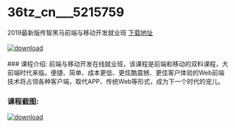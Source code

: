 # 36tz_cn___5215759
2019最新版传智黑马前端与移动开发就业班
[下载地址](http://www.36tz.cn/article/5215759 "下载地址")
<br/></br>[![download](http://36tz.cn/muke_img/2020_10_2-58-300x115.png "下载地址")](http://www.36tz.cn/article/5215759 "下载地址")
<br/></br>### 课程介绍:
前端与移动开发在线就业班，该课程是前端和移动的双料课程，大前端时代来临，便捷、简单、成本更低、更炫酷震撼、更佳客户体验的Web前端技术将占领各种客户端，取代APP、传统Web等形式，成为下一个时代的宠儿。

### 课程截图:
[![download](http://36tz.cn/muke_img/2020_10_1-62.png "下载地址")](http://www.36tz.cn/article/5215759 "下载地址")
